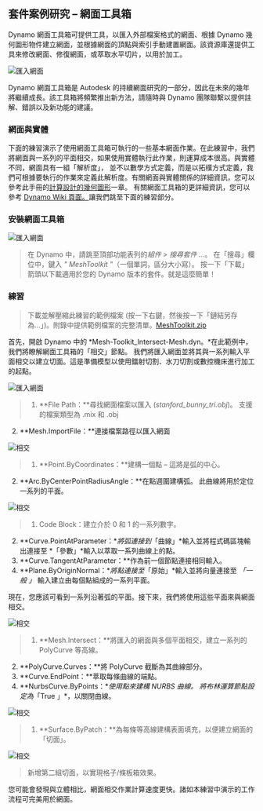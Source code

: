 

## 套件案例研究 – 網面工具箱

Dynamo 網面工具箱可提供工具，以匯入外部檔案格式的網面、根據 Dynamo 幾何圖形物件建立網面，並根據網面的頂點與索引手動建置網面。該資源庫還提供工具來修改網面、修復網面，或萃取水平切片，以用於加工。

![匯入網面](images/10-3/mtIntro.jpg)

Dynamo 網面工具箱是 Autodesk 的持續網面研究的一部分，因此在未來的幾年將繼續成長。該工具箱將頻繁推出新方法，請隨時與 Dynamo 團隊聯繫以提供註解、錯誤以及新功能的建議。

### 網面與實體

下面的練習演示了使用網面工具箱可執行的一些基本網面作業。在此練習中，我們將網面與一系列的平面相交，如果使用實體執行此作業，則運算成本很高。與實體不同，網面具有一組「解析度」， 並不以數學方式定義，而是以拓樸方式定義，我們可根據要執行的作業來定義此解析度。有關網面與實體關係的詳細資訊，您可以參考此手冊的[計算設計的幾何圖形](../05_Geometry-for-Computational-Design/5_geometry-for-computational-design.md)一章。 有關網面工具箱的更詳細資訊，您可以參考 [Dynamo Wiki 頁面。](https://github.com/DynamoDS/Dynamo/wiki/Dynamo-Mesh-Toolkit)讓我們跳至下面的練習部分。

### 安裝網面工具箱

![匯入網面](images/10-3/mt.jpg)

> 在 Dynamo 中，請跳至頂部功能表列的*組件 > 搜尋套件 ...*。 在「搜尋」欄位中，鍵入 *" MeshToolkit "*（一個單詞，區分大小寫）。 按一下「下載」箭頭以下載適用於您的 Dynamo 版本的套件。就是這麼簡單！

### 練習

> 下載並解壓縮此練習的範例檔案 (按一下右鍵，然後按一下「鏈結另存為...」)。附錄中提供範例檔案的完整清單。[MeshToolkit.zip](datasets/10-2/MeshToolkit.zip)

首先，開啟 Dynamo 中的 *Mesh-Toolkit_Intersect-Mesh.dyn。*在此範例中，我們將瞭解網面工具箱的「相交」節點。 我們將匯入網面並將其與一系列輸入平面相交以建立切面。這是準備模型以使用鐳射切割、水刀切割或數控機床進行加工的起點。

![匯入網面](images/10-3/contour01.jpg)

> 1. **File Path：**尋找網面檔案以匯入 (*stanford_bunny_tri.obj*)。 支援的檔案類型為 .mix 和 .obj
2. **Mesh.ImportFile：**連接檔案路徑以匯入網面

![相交](images/10-3/contour02.jpg)

> 1. **Point.ByCoordinates：**建構一個點 – 這將是弧的中心。
2. **Arc.ByCenterPointRadiusAngle：**在點週圍建構弧。 此曲線將用於定位一系列的平面。

![相交](images/10-3/contour03.jpg)

> 1. Code Block：建立介於 0 和 1 的一系列數字。
2. **Curve.PointAtParameter：**將弧連接到*「曲線」*輸入並將程式碼區塊輸出連接至 *「參數」*輸入以萃取一系列曲線上的點。
3. **Curve.TangentAtParameter：**作為前一個節點連接相同輸入。
4. **Plane.ByOriginNormal：**將點連接至*「原始」*輸入並將向量連接至 *「一般 」* 輸入建立由每個點組成的一系列平面。

現在，您應該可看到一系列沿著弧的平面。接下來，我們將使用這些平面來與網面相交。

![相交](images/10-3/contour04.jpg)

> 1. **Mesh.Intersect：**將匯入的網面與多個平面相交，建立一系列的 PolyCurve 等高線。
2. **PolyCurve.Curves：**將 PolyCurve 截斷為其曲線部分。
3. **Curve.EndPoint：**萃取每條曲線的端點。
4. **NurbsCurve.ByPoints：**使用點來建構 NURBS 曲線。 將布林運算節點設定為*「True 」*，以關閉曲線。

![相交](images/10-3/contour05.jpg)

> 1. **Surface.ByPatch：**為每條等高線建構表面填充，以便建立網面的「切面」。

![相交](images/10-3/contour06.jpg)

> 新增第二組切面，以實現格子/條板箱效果。

您可能會發現與立體相比，網面相交作業計算速度更快。諸如本練習中演示的工作流程可完美用於網面。

